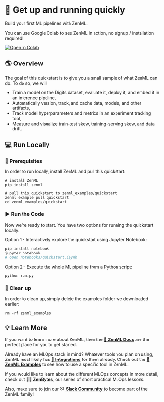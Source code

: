 # :running: Get up and running quickly

Build your first ML pipelines with ZenML.

You can use Google Colab to see ZenML in action, no signup / installation required!

<a href="https://colab.research.google.com/github/zenml-io/zenml/blob/main/examples/quickstart/notebooks/quickstart.ipynb" target="_parent"><img src="https://colab.research.google.com/assets/colab-badge.svg" alt="Open In Colab"/></a>

## :earth_americas: Overview

The goal of this quickstart is to give you a small sample of what ZenML can do. To do so, we will:
- Train a model on the Digits dataset, evaluate it, deploy it, and embed it in an inference pipeline,
- Automatically version, track, and cache data, models, and other artifacts,
- Track model hyperparameters and metrics in an experiment tracking tool,
- Measure and visualize train-test skew, training-serving skew, and data drift.

## :computer: Run Locally

### :page_facing_up: Prerequisites 
In order to run locally, install ZenML and pull this quickstart:

```shell
# install ZenML
pip install zenml

# pull this quickstart to zenml_examples/quickstart
zenml example pull quickstart
cd zenml_examples/quickstart
```

### :arrow_forward: Run the Code
Now we're ready to start. You have two options for running the quickstart locally:

Option 1 - Interactively explore the quickstart using Jupyter Notebook:
```bash
pip install notebook
jupyter notebook
# open notebooks/quickstart.ipynb
```

Option 2 - Execute the whole ML pipeline from a Python script:
```shell
python run.py
```

### :sponge: Clean up

In order to clean up, simply delete the examples folder we downloaded earlier:

```shell
rm -rf zenml_examples
```

## :bulb: Learn More

If you want to learn more about ZenML, then the [:page_facing_up: **ZenML Docs**](https://docs.zenml.io/) 
are the perfect place for you to get started.

Already have an MLOps stack in mind? Whatever tools you plan on using,
ZenML most likely has 
[**:link: Integrations**](https://docs.zenml.io/features/integrations) for them already.
Check out the 
[**:pray: ZenML Examples**](https://github.com/zenml-io/zenml/tree/main/examples)
to see how to use a specific tool in ZenML.

If you would like to learn about the different MLOps concepts in more detail, check out
[**:teacher: ZenBytes**](https://github.com/zenml-io/zenbytes),
our series of short practical MLOps lessons.

Also, make sure to join our <a href="https://zenml.io/slack-invite" target="_blank">
    <img width="15" src="https://cdn3.iconfinder.com/data/icons/logos-and-brands-adobe/512/306_Slack-512.png" alt="Slack"/>
    <b>Slack Community</b> 
</a> to become part of the ZenML family!